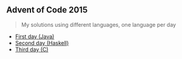 ## Advent of Code 2015
> My solutions using different languages, one language per day

- [First day (Java)](./01/Main.java)
- [Second day (Haskell)](./02/Main.hs)
- [Third day (C)](./03/main.c)
